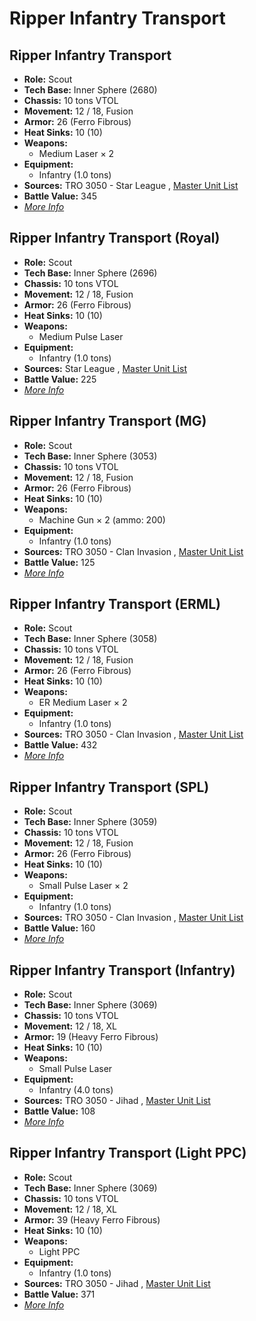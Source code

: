 # Ripper Infantry Transport 

## Ripper Infantry Transport 

- **Role:** Scout 
- **Tech Base:** Inner Sphere (2680) 
- **Chassis:** 10 tons VTOL 
- **Movement:** 12 / 18, Fusion 
- **Armor:** 26 (Ferro Fibrous) 
- **Heat Sinks:** 10 (10) 
- **Weapons:** 
  - Medium Laser × 2 
- **Equipment:** 
  - Infantry (1.0 tons) 
- **Sources:** TRO 3050 - Star League , [Master Unit List](http://masterunitlist.info/Unit/Details/2725) 
- **Battle Value:** 345 
- [*More Info*](ripper_infantry_transport/ripper_infantry_transport.md) 

## Ripper Infantry Transport (Royal) 

- **Role:** Scout 
- **Tech Base:** Inner Sphere (2696) 
- **Chassis:** 10 tons VTOL 
- **Movement:** 12 / 18, Fusion 
- **Armor:** 26 (Ferro Fibrous) 
- **Heat Sinks:** 10 (10) 
- **Weapons:** 
  - Medium Pulse Laser 
- **Equipment:** 
  - Infantry (1.0 tons) 
- **Sources:** Star League , [Master Unit List](http://masterunitlist.info/Unit/Details/2723) 
- **Battle Value:** 225 
- [*More Info*](ripper_infantry_transport/ripper_infantry_transport_royal.md) 

## Ripper Infantry Transport (MG) 

- **Role:** Scout 
- **Tech Base:** Inner Sphere (3053) 
- **Chassis:** 10 tons VTOL 
- **Movement:** 12 / 18, Fusion 
- **Armor:** 26 (Ferro Fibrous) 
- **Heat Sinks:** 10 (10) 
- **Weapons:** 
  - Machine Gun × 2 (ammo: 200) 
- **Equipment:** 
  - Infantry (1.0 tons) 
- **Sources:** TRO 3050 - Clan Invasion , [Master Unit List](http://masterunitlist.info/Unit/Details/2722) 
- **Battle Value:** 125 
- [*More Info*](ripper_infantry_transport/ripper_infantry_transport_mg.md) 

## Ripper Infantry Transport (ERML) 

- **Role:** Scout 
- **Tech Base:** Inner Sphere (3058) 
- **Chassis:** 10 tons VTOL 
- **Movement:** 12 / 18, Fusion 
- **Armor:** 26 (Ferro Fibrous) 
- **Heat Sinks:** 10 (10) 
- **Weapons:** 
  - ER Medium Laser × 2 
- **Equipment:** 
  - Infantry (1.0 tons) 
- **Sources:** TRO 3050 - Clan Invasion , [Master Unit List](http://masterunitlist.info/Unit/Details/2719) 
- **Battle Value:** 432 
- [*More Info*](ripper_infantry_transport/ripper_infantry_transport_erml.md) 

## Ripper Infantry Transport (SPL) 

- **Role:** Scout 
- **Tech Base:** Inner Sphere (3059) 
- **Chassis:** 10 tons VTOL 
- **Movement:** 12 / 18, Fusion 
- **Armor:** 26 (Ferro Fibrous) 
- **Heat Sinks:** 10 (10) 
- **Weapons:** 
  - Small Pulse Laser × 2 
- **Equipment:** 
  - Infantry (1.0 tons) 
- **Sources:** TRO 3050 - Clan Invasion , [Master Unit List](http://masterunitlist.info/Unit/Details/2724) 
- **Battle Value:** 160 
- [*More Info*](ripper_infantry_transport/ripper_infantry_transport_spl.md) 

## Ripper Infantry Transport (Infantry) 

- **Role:** Scout 
- **Tech Base:** Inner Sphere (3069) 
- **Chassis:** 10 tons VTOL 
- **Movement:** 12 / 18, XL 
- **Armor:** 19 (Heavy Ferro Fibrous) 
- **Heat Sinks:** 10 (10) 
- **Weapons:** 
  - Small Pulse Laser 
- **Equipment:** 
  - Infantry (4.0 tons) 
- **Sources:** TRO 3050 - Jihad , [Master Unit List](http://masterunitlist.info/Unit/Details/2720) 
- **Battle Value:** 108 
- [*More Info*](ripper_infantry_transport/ripper_infantry_transport_infantry.md) 

## Ripper Infantry Transport (Light PPC) 

- **Role:** Scout 
- **Tech Base:** Inner Sphere (3069) 
- **Chassis:** 10 tons VTOL 
- **Movement:** 12 / 18, XL 
- **Armor:** 39 (Heavy Ferro Fibrous) 
- **Heat Sinks:** 10 (10) 
- **Weapons:** 
  - Light PPC 
- **Equipment:** 
  - Infantry (1.0 tons) 
- **Sources:** TRO 3050 - Jihad , [Master Unit List](http://masterunitlist.info/Unit/Details/2721) 
- **Battle Value:** 371 
- [*More Info*](ripper_infantry_transport/ripper_infantry_transport_light_ppc.md) 

